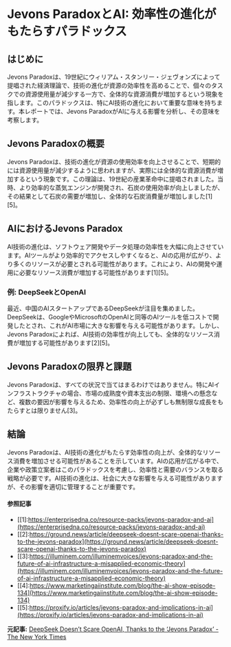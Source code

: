 # Jevons ParadoxとAI: 効率性の進化がもたらすパラドックス

## はじめに

Jevons Paradoxは、19世紀にウィリアム・スタンリー・ジェヴォンズによって提唱された経済理論で、技術の進化が資源の効率性を高めることで、個々のタスクでの資源使用量が減少する一方で、全体的な資源消費が増加するという現象を指します。このパラドックスは、特にAI技術の進化において重要な意味を持ちます。本レポートでは、Jevons ParadoxがAIに与える影響を分析し、その意味を考察します。

## Jevons Paradoxの概要

Jevons Paradoxは、技術の進化が資源の使用効率を向上させることで、短期的には資源使用量が減少するように思われますが、実際には全体的な資源消費が増加するという現象です。この理論は、19世紀の産業革命中に提唱されました。当時、より効率的な蒸気エンジンが開発され、石炭の使用効率が向上しましたが、その結果として石炭の需要が増加し、全体的な石炭消費量が増加しました[1][5]。

## AIにおけるJevons Paradox

AI技術の進化は、ソフトウェア開発やデータ処理の効率性を大幅に向上させています。AIツールがより効率的でアクセスしやすくなると、AIの応用が広がり、より多くのリソースが必要とされる可能性があります。これにより、AIの開発や運用に必要なリソース消費が増加する可能性があります[1][5]。

### 例: DeepSeekとOpenAI

最近、中国のAIスタートアップであるDeepSeekが注目を集めました。DeepSeekは、GoogleやMicrosoftのOpenAIと同等のAIツールを低コストで開発したとされ、これがAI市場に大きな影響を与える可能性があります。しかし、Jevons Paradoxによれば、AI技術の効率性が向上しても、全体的なリソース消費が増加する可能性があります[2][5]。

## Jevons Paradoxの限界と課題

Jevons Paradoxは、すべての状況で当てはまるわけではありません。特にAIインフラストラクチャの場合、市場の成熟度や資本支出の制限、環境への懸念など、複数の要因が影響を与えるため、効率性の向上が必ずしも無制限な成長をもたらすとは限りません[3]。

## 結論

Jevons Paradoxは、AI技術の進化がもたらす効率性の向上が、全体的なリソース消費を増加させる可能性があることを示しています。AIの応用が広がる中で、企業や政策立案者はこのパラドックスを考慮し、効率性と需要のバランスを取る戦略が必要です。AI技術の進化は、社会に大きな影響を与える可能性がありますが、その影響を適切に管理することが重要です。

#### 参照記事
- [[1]:https://enterprisedna.co/resource-packs/jevons-paradox-and-ai](https://enterprisedna.co/resource-packs/jevons-paradox-and-ai)
- [[2]:https://ground.news/article/deepseek-doesnt-scare-openai-thanks-to-the-jevons-paradox](https://ground.news/article/deepseek-doesnt-scare-openai-thanks-to-the-jevons-paradox)
- [[3]:https://illuminem.com/illuminemvoices/jevons-paradox-and-the-future-of-ai-infrastructure-a-misapplied-economic-theory](https://illuminem.com/illuminemvoices/jevons-paradox-and-the-future-of-ai-infrastructure-a-misapplied-economic-theory)
- [[4]:https://www.marketingaiinstitute.com/blog/the-ai-show-episode-134](https://www.marketingaiinstitute.com/blog/the-ai-show-episode-134)
- [[5]:https://proxify.io/articles/jevons-paradox-and-implications-in-ai](https://proxify.io/articles/jevons-paradox-and-implications-in-ai)


**元記事:** [DeepSeek Doesn’t Scare OpenAI, Thanks to the ‘Jevons Paradox’ - The New York Times](https://www.nytimes.com/2025/02/14/business/deepseek-openai-jevons-paradox.html)